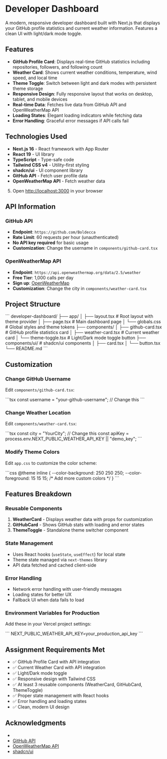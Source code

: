 # Developer Dashboard

A modern, responsive developer dashboard built with Next.js that displays your GitHub profile statistics and current weather information. Features a clean UI with light/dark mode toggle.

## Features

- **GitHub Profile Card**: Displays real-time GitHub statistics including repositories, followers, and following count
- **Weather Card**: Shows current weather conditions, temperature, wind speed, and local time
- **Theme Toggle**: Switch between light and dark modes with persistent theme storage
- **Responsive Design**: Fully responsive layout that works on desktop, tablet, and mobile devices
- **Real-time Data**: Fetches live data from GitHub API and OpenWeatherMap API
- **Loading States**: Elegant loading indicators while fetching data
- **Error Handling**: Graceful error messages if API calls fail

## Technologies Used

- **Next.js 16** - React framework with App Router
- **React 19** - UI library
- **TypeScript** - Type-safe code
- **Tailwind CSS v4** - Utility-first styling
- **shadcn/ui** - UI component library
- **GitHub API** - Fetch user profile data
- **OpenWeatherMap API** - Fetch weather data


5. Open [http://localhost:3000](http://localhost:3000) in your browser

## API Information

### GitHub API

- **Endpoint**: `https://github.com/Boldecca`
- **Rate Limit**: 60 requests per hour (unauthenticated)
- **No API key required** for basic usage
- **Customization**: Change the username in `components/github-card.tsx`

### OpenWeatherMap API

- **Endpoint**: `https://api.openweathermap.org/data/2.5/weather`
- **Free Tier**: 1,000 calls per day
- **Sign up**: [OpenWeatherMap](https://openweathermap.org/api)
- **Customization**: Change the city in `components/weather-card.tsx`

## Project Structure

\`\`\`
developer-dashboard/
├── app/
│   ├── layout.tsx          # Root layout with theme provider
│   ├── page.tsx            # Main dashboard page
│   └── globals.css         # Global styles and theme tokens
├── components/
│   ├── github-card.tsx     # GitHub profile statistics card
│   ├── weather-card.tsx    # Current weather card
│   └── theme-toggle.tsx    # Light/Dark mode toggle button
├── components/ui/          # shadcn/ui components
│   ├── card.tsx
│   └── button.tsx
└── README.md
\`\`\`

## Customization

### Change GitHub Username

Edit `components/github-card.tsx`:

\`\`\`tsx
const username = "your-github-username"; // Change this
\`\`\`

### Change Weather Location

Edit `components/weather-card.tsx`:

\`\`\`tsx
const city = "YourCity"; // Change this
const apiKey = process.env.NEXT_PUBLIC_WEATHER_API_KEY || "demo_key";
\`\`\`

### Modify Theme Colors

Edit `app.css` to customize the color scheme:

\`\`\`css
@theme inline {
  --color-background: 250 250 250;
  --color-foreground: 15 15 15;
  /* Add more custom colors */
}
\`\`\`

## Features Breakdown

### Reusable Components

1. **WeatherCard** - Displays weather data with props for customization
2. **GitHubCard** - Shows GitHub stats with loading and error states
3. **ThemeToggle** - Standalone theme switcher component

### State Management

- Uses React hooks (`useState`, `useEffect`) for local state
- Theme state managed via `next-themes` library
- API data fetched and cached client-side

### Error Handling

- Network error handling with user-friendly messages
- Loading states for better UX
- Fallback UI when data fails to load


### Environment Variables for Production

Add these in your Vercel project settings:

\`\`\`
NEXT_PUBLIC_WEATHER_API_KEY=your_production_api_key
\`\`\`

## Assignment Requirements Met

- ✅ GitHub Profile Card with API integration
- ✅ Current Weather Card with API integration
- ✅ Light/Dark mode toggle
- ✅ Responsive design with Tailwind CSS
- ✅ At least 3 reusable components (WeatherCard, GitHubCard, ThemeToggle)
- ✅ Proper state management with React hooks
- ✅ Error handling and loading states
- ✅ Clean, modern UI design


## Acknowledgments

- 
- [GitHub API](https://github.com/Boldecca/Dashnoard-developer)
- [OpenWeatherMap API](https://openweathermap.org/api)
- [shadcn/ui](https://ui.shadcn.com)

